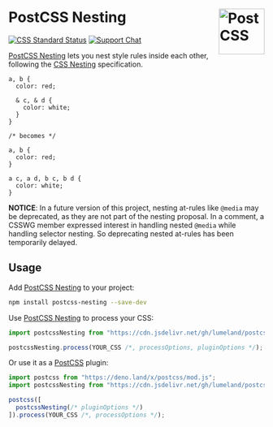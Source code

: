 # PostCSS Nesting [<img src="https://postcss.github.io/postcss/logo.svg" alt="PostCSS" width="90" height="90" align="right">][postcss]

[![CSS Standard Status][css-img]][css-url]
[![Support Chat][git-img]][git-url]

[PostCSS Nesting] lets you nest style rules inside each other, following the
[CSS Nesting] specification.

```pcss
a, b {
  color: red;

  & c, & d {
    color: white;
  }
}

/* becomes */

a, b {
  color: red;
}

a c, a d, b c, b d {
  color: white;
}
```

**NOTICE**: In a future version of this project, nesting at-rules like `@media`
may be deprecated, as they are not part of the nesting proposal. In a comment,
a CSSWG member expressed interest in handling nested `@media` while handling
selector nesting. So deprecating nested at-rules has been temporarily delayed.

## Usage

Add [PostCSS Nesting] to your project:

```bash
npm install postcss-nesting --save-dev
```

Use [PostCSS Nesting] to process your CSS:

```js
import postcssNesting from "https://cdn.jsdelivr.net/gh/lumeland/postcss-nesting/mod.js";

postcssNesting.process(YOUR_CSS /*, processOptions, pluginOptions */);
```

Or use it as a [PostCSS] plugin:

```js
import postcss from "https://deno.land/x/postcss/mod.js";
import postcssNesting from "https://cdn.jsdelivr.net/gh/lumeland/postcss-nesting/mod.js";

postcss([
  postcssNesting(/* pluginOptions */)
]).process(YOUR_CSS /*, processOptions */);
```

[css-img]: https://cssdb.org/badge/nesting-rules.svg
[css-url]: https://cssdb.org/#nesting-rules
[git-img]: https://img.shields.io/badge/support-chat-blue.svg
[git-url]: https://gitter.im/postcss/postcss

[CSS Nesting]: https://drafts.csswg.org/css-nesting-1/
[PostCSS]: https://github.com/postcss/postcss
[PostCSS Nesting]: https://github.com/jonathantneal/postcss-nesting

